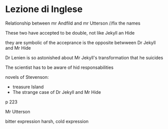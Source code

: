 # Lezione di Inglese

Relationship between mr Andfild and mr Utterson //fix the names

These two have accepted to be double, not like Jekyll an Hide

they are symbolic of the acceprance 
is the opposite betwween Dr Jekyll and Mr Hide

Dr Lenien is so astonished about Mr Jekyll's transformation that he suicides

The scientist has to be aware of hid responsabilities


novels of Stevenson:
* treasure Island
* The strange case of Dr Jekyll and Mr Hide

p 223

Mr Utterson

bitter expression
harsh, cold expression
<!--stackedit_data:
eyJoaXN0b3J5IjpbMTE5MjcyOTQ4MywyNDc1MTE1MDUsMTIyNT
g0NDk4Ml19
-->